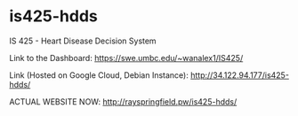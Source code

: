 # is425-hdds
IS 425 - Heart Disease Decision System

Link to the Dashboard:
https://swe.umbc.edu/~wanalex1/IS425/

Link (Hosted on Google Cloud, Debian Instance):
http://34.122.94.177/is425-hdds/

ACTUAL WEBSITE NOW:
http://rayspringfield.pw/is425-hdds/
